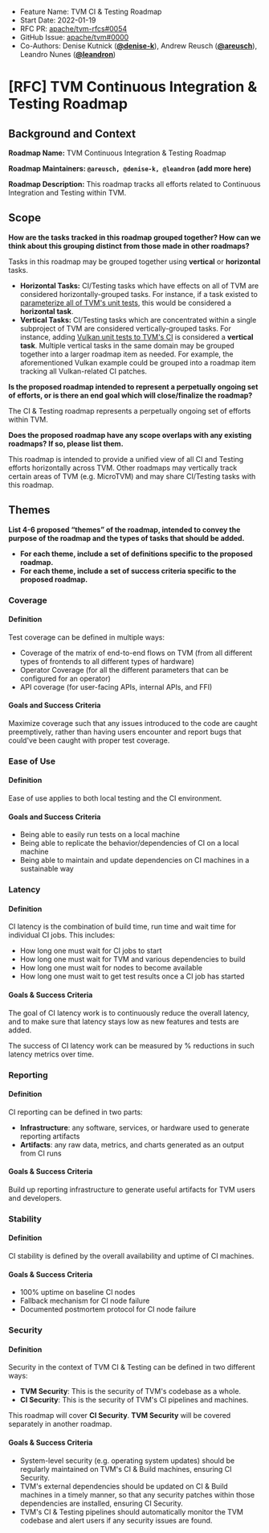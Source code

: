 - Feature Name: TVM CI & Testing Roadmap
- Start Date: 2022-01-19
- RFC PR: [apache/tvm-rfcs#0054](https://github.com/apache/tvm-rfcs/pull/0054)
- GitHub Issue: [apache/tvm#0000](https://github.com/apache/tvm/issues/0000)
- Co-Authors: Denise Kutnick ([**@denise-k**](https://github.com/denise-k)), Andrew Reusch 
  ([**@areusch**](https://github.com/areusch)), Leandro Nunes ([**@leandron**](https://github.com/leandron))

# [RFC] TVM Continuous Integration & Testing Roadmap

## Background and Context

**Roadmap Name:** TVM Continuous Integration & Testing Roadmap

**Roadmap Maintainers: `@areusch, @denise-k, @leandron` (add more here)**

**Roadmap Description:** This roadmap tracks all efforts related to Continuous Integration and Testing within TVM.

## Scope

**How are the tasks tracked in this roadmap grouped together? How can we think about this grouping distinct from those made in other roadmaps?**

Tasks in this roadmap may be grouped together using **vertical** or **horizontal** tasks.
* **Horizontal Tasks:** CI/Testing tasks which have effects on all of TVM are considered horizontally-grouped tasks. For instance, if a task existed to [parameterize all of TVM's unit tests](https://github.com/apache/tvm-rfcs/blob/main/rfcs/0007-parametrized-unit-tests.md), this would be considered a **horizontal task**.
* **Vertical Tasks:** CI/Testing tasks which are concentrated within a single subproject of TVM are considered vertically-grouped tasks. For instance, adding [Vulkan unit tests to TVM's CI](https://github.com/apache/tvm/pull/9093) is considered a **vertical task**. Multiple vertical tasks in the same domain may be grouped together into a larger roadmap item as needed. For example, the aforementioned Vulkan example could be grouped into a roadmap item tracking all Vulkan-related CI patches.

**Is the proposed roadmap intended to represent a perpetually ongoing set of efforts, or is there an end goal which will close/finalize the roadmap?**

The CI & Testing roadmap represents a perpetually ongoing set of efforts within TVM.

**Does the proposed roadmap have any scope overlaps with any existing roadmaps? If so, please list them.**

This roadmap is intended to provide a unified view of all CI and Testing efforts horizontally across TVM. Other roadmaps may vertically track certain areas of TVM (e.g. MicroTVM) and may share CI/Testing tasks with this roadmap.

## Themes

**List 4-6 proposed “themes” of the roadmap, intended to convey the purpose of the roadmap and the types of tasks that should be added.**

- **For each theme, include a set of definitions specific to the proposed roadmap.**
- **For each theme, include a set of success criteria specific to the proposed roadmap.**

### Coverage

#### Definition

Test coverage can be defined in multiple ways:

- Coverage of the matrix of end-to-end flows on TVM (from all different types of frontends to all different types of hardware)
- Operator Coverage (for all the different parameters that can be configured for an operator)
- API coverage (for user-facing APIs, internal APIs, and FFI)

#### Goals and Success Criteria

Maximize coverage such that any issues introduced to the code are caught preemptively, rather than having users encounter and report bugs that could've been caught with proper test coverage.

### Ease of Use

#### Definition

Ease of use applies to both local testing and the CI environment.

#### Goals and Success Criteria

- Being able to easily run tests on a local machine
- Being able to replicate the behavior/dependencies of CI on a local machine
- Being able to maintain and update dependencies on CI machines in a sustainable way

### Latency

#### Definition

CI latency is the combination of build time, run time and wait time for individual CI jobs. This includes:

- How long one must wait for CI jobs to start
- How long one must wait for TVM and various dependencies to build
- How long one must wait for nodes to become available
- How long one must wait to get test results once a CI job has started

#### Goals & Success Criteria

The goal of CI latency work is to continuously reduce the overall latency, and to make sure that latency stays low as new features and tests are added.

The success of CI latency work can be measured by % reductions in such latency metrics over time.

### Reporting

#### Definition

CI reporting can be defined in two parts:

- **Infrastructure**: any software, services, or hardware used to generate reporting artifacts
- **Artifacts**: any raw data, metrics, and charts generated as an output from CI runs

#### Goals & Success Criteria

Build up reporting infrastructure to generate useful artifacts for TVM users and developers.

### Stability

#### Definition

CI stability is defined by the overall availability and uptime of CI machines.

#### Goals & Success Criteria

- 100% uptime on baseline CI nodes
- Fallback mechanism for CI node failure
- Documented postmortem protocol for CI node failure

### Security

#### Definition

Security in the context of TVM CI & Testing can be defined in two different ways:

- **TVM Security**: This is the security of TVM's codebase as a whole.
- **CI Security**: This is the security of TVM's CI pipelines and machines.

This roadmap will cover **CI Security**. **TVM Security** will be covered separately in another roadmap.

#### Goals & Success Criteria

- System-level security (e.g. operating system updates) should be regularly maintained on TVM's CI & Build machines, ensuring CI Security.
- TVM's external dependencies should be updated on CI & Build machines in a timely manner, so that any security patches within those dependencies are installed, ensuring CI Security.
- TVM's CI & Testing pipelines should automatically monitor the TVM codebase and alert users if any security issues are found.
